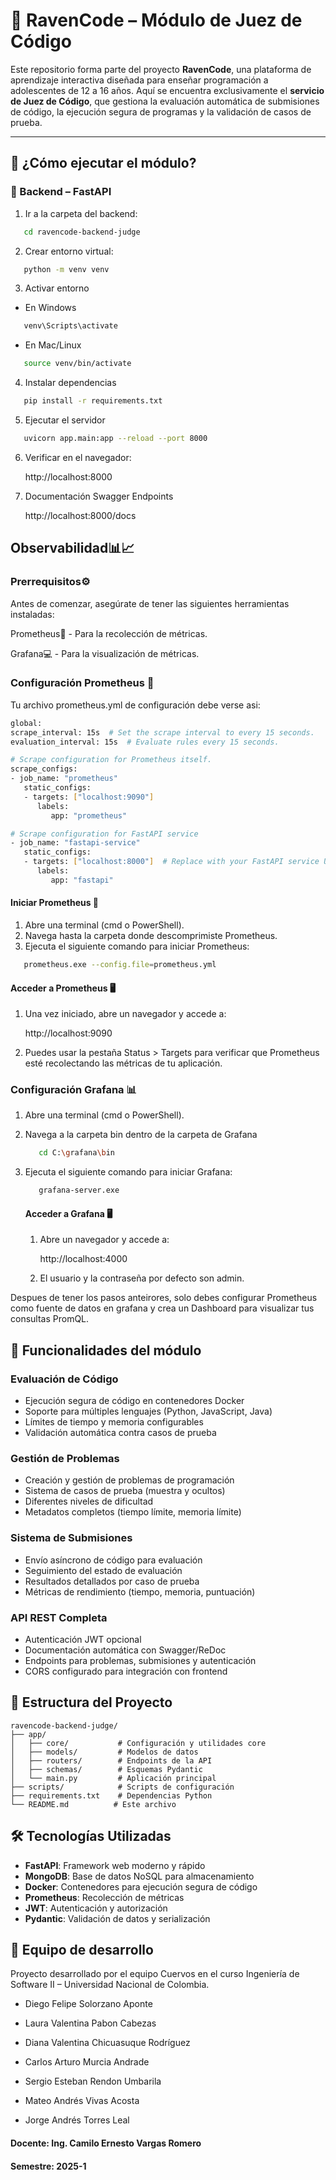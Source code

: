 # 🦉 RavenCode – Módulo de Juez de Código

Este repositorio forma parte del proyecto **RavenCode**, una plataforma de aprendizaje interactiva diseñada para enseñar 
programación a adolescentes de 12 a 16 años. Aquí se encuentra exclusivamente el **servicio de Juez de Código**, que gestiona 
la evaluación automática de submisiones de código, la ejecución segura de programas y la validación de casos de prueba.

---

## 🚀 ¿Cómo ejecutar el módulo?

### 🧠 Backend – FastAPI

1. Ir a la carpeta del backend:
```bash
   cd ravencode-backend-judge
```
2. Crear entorno virtual:
```bash
   python -m venv venv
```
3. Activar entorno
* En Windows
```bash
   venv\Scripts\activate
```
* En Mac/Linux
```bash
   source venv/bin/activate
```
4. Instalar dependencias
```bash
   pip install -r requirements.txt
```
5. Ejecutar el servidor
```bash
   uvicorn app.main:app --reload --port 8000
```
6. Verificar en el navegador:

   http://localhost:8000

7. Documentación Swagger Endpoints

   http://localhost:8000/docs


## Observabilidad📊📈

### **Prerrequisitos**⚙️

Antes de comenzar, asegúrate de tener las siguientes herramientas instaladas:

Prometheus📡 - Para la recolección de métricas.

Grafana💻 - Para la visualización de métricas.

### **Configuración Prometheus** 🔧

Tu archivo prometheus.yml de configuración debe verse asi:
```bash
global:
scrape_interval: 15s  # Set the scrape interval to every 15 seconds.
evaluation_interval: 15s  # Evaluate rules every 15 seconds.

# Scrape configuration for Prometheus itself.
scrape_configs:
- job_name: "prometheus"
   static_configs:
   - targets: ["localhost:9090"]
      labels:
         app: "prometheus"

# Scrape configuration for FastAPI service
- job_name: "fastapi-service"
   static_configs:
   - targets: ["localhost:8000"]  # Replace with your FastAPI service URL and port
      labels:
         app: "fastapi"
```

#### **Iniciar Prometheus** 🚀
1. Abre una terminal (cmd o PowerShell).
2. Navega hasta la carpeta donde descomprimiste Prometheus.
3. Ejecuta el siguiente comando para iniciar Prometheus:
```bash
   prometheus.exe --config.file=prometheus.yml
```

#### **Acceder a Prometheus** 🖥️

1. Una vez iniciado, abre un navegador y accede a: 

   http://localhost:9090 

2. Puedes usar la pestaña Status > Targets para verificar que Prometheus esté recolectando las métricas de tu aplicación.


### **Configuración Grafana** 📊

1. Abre una terminal (cmd o PowerShell).

2. Navega a la carpeta bin dentro de la carpeta de Grafana 

   ```bash
      cd C:\grafana\bin
   ```

3. Ejecuta el siguiente comando para iniciar Grafana:
   ```bash
      grafana-server.exe
   ```
   #### **Acceder a Grafana** 🖥️
   1. Abre un navegador y accede a:
   
       http://localhost:4000 

   2. El usuario y la contraseña por defecto son admin.

Despues de tener los pasos anteirores, solo debes configurar Prometheus como fuente de datos en grafana y crea un Dashboard para visualizar tus consultas PromQL.

## 🔐 Funcionalidades del módulo

### **Evaluación de Código**
* Ejecución segura de código en contenedores Docker
* Soporte para múltiples lenguajes (Python, JavaScript, Java)
* Límites de tiempo y memoria configurables
* Validación automática contra casos de prueba

### **Gestión de Problemas**
* Creación y gestión de problemas de programación
* Sistema de casos de prueba (muestra y ocultos)
* Diferentes niveles de dificultad
* Metadatos completos (tiempo límite, memoria límite)

### **Sistema de Submisiones**
* Envío asíncrono de código para evaluación
* Seguimiento del estado de evaluación
* Resultados detallados por caso de prueba
* Métricas de rendimiento (tiempo, memoria, puntuación)

### **API REST Completa**
* Autenticación JWT opcional
* Documentación automática con Swagger/ReDoc
* Endpoints para problemas, submisiones y autenticación
* CORS configurado para integración con frontend

## 📁 Estructura del Proyecto

```
ravencode-backend-judge/
├── app/
│   ├── core/           # Configuración y utilidades core
│   ├── models/         # Modelos de datos
│   ├── routers/        # Endpoints de la API
│   ├── schemas/        # Esquemas Pydantic
│   └── main.py         # Aplicación principal
├── scripts/            # Scripts de configuración
├── requirements.txt    # Dependencias Python
└── README.md          # Este archivo
```

## 🛠️ Tecnologías Utilizadas

- **FastAPI**: Framework web moderno y rápido
- **MongoDB**: Base de datos NoSQL para almacenamiento
- **Docker**: Contenedores para ejecución segura de código
- **Prometheus**: Recolección de métricas
- **JWT**: Autenticación y autorización
- **Pydantic**: Validación de datos y serialización

## 👥 Equipo de desarrollo
Proyecto desarrollado por el equipo Cuervos en el curso Ingeniería de Software II – Universidad Nacional de Colombia.

* Diego Felipe Solorzano Aponte

* Laura Valentina Pabon Cabezas

* Diana Valentina Chicuasuque Rodríguez

* Carlos Arturo Murcia Andrade

* Sergio Esteban Rendon Umbarila

* Mateo Andrés Vivas Acosta

* Jorge Andrés Torres Leal

#### Docente: Ing. Camilo Ernesto Vargas Romero
#### Semestre: 2025-1

